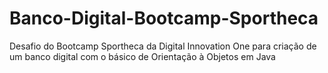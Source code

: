 # Banco-Digital-Bootcamp-Sportheca
Desafio do Bootcamp Sportheca da Digital Innovation One para criação de um banco digital com o básico de Orientação à Objetos em Java
